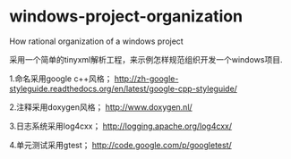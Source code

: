 windows-project-organization
============================

How rational organization of a windows project

采用一个简单的tinyxml解析工程，来示例怎样规范组织开发一个windows项目.

1.命名采用google c++风格；
http://zh-google-styleguide.readthedocs.org/en/latest/google-cpp-styleguide/

2.注释采用doxygen风格；
http://www.doxygen.nl/

3.日志系统采用log4cxx；
http://logging.apache.org/log4cxx/

4.单元测试采用gtest；
http://code.google.com/p/googletest/
